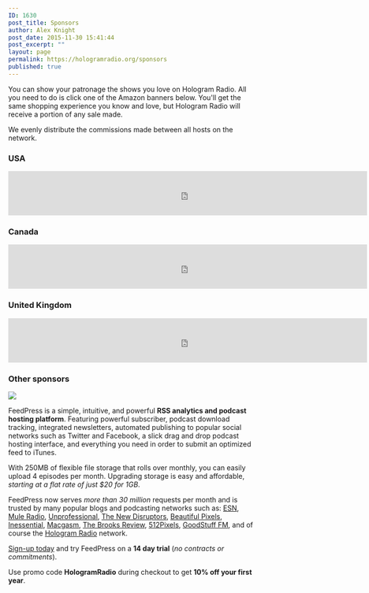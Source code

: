```yaml
---
ID: 1630
post_title: Sponsors
author: Alex Knight
post_date: 2015-11-30 15:41:44
post_excerpt: ""
layout: page
permalink: https://hologramradio.org/sponsors
published: true
---
```

You can show your patronage the shows you love on Hologram Radio. All you need to do is click one of the Amazon banners below. You'll get the same shopping experience you know and love, but Hologram Radio will receive a portion of any sale made. 

We evenly distribute the commissions made between all hosts on the network.

### USA

<iframe src="https://rcm-na.amazon-adsystem.com/e/cm?t=holoradi05-20&o=1&p=48&l=ur1&category=amazonhomepage&f=ifr&linkID=XAPAHVA6ZWZTH6LU" width="728" height="90" scrolling="no" border="0" marginwidth="0" style="border:none;" frameborder="0"></iframe>

### Canada

<iframe src="https://rcm-na.amazon-adsystem.com/e/cm?t=holoradi-20&o=15&p=48&l=ur1&category=amazonhomepage&f=ifr" width="728" height="90" scrolling="no" border="0" marginwidth="0" style="border:none;" frameborder="0"></iframe>

### United Kingdom

<iframe src="https://rcm-eu.amazon-adsystem.com/e/cm?t=holoradi-21&o=2&p=48&l=ez&f=ifr&f=ifr" width="728" height="90" scrolling="no" marginwidth="0" marginheight="0" border="0" frameborder="0" style="border:none;"></iframe>

### Other sponsors

<a href="https://feed.press/hologramradio"><img src="http://feed.press/images/feedpress@4x.png"></a>

FeedPress is a simple, intuitive, and powerful **RSS analytics and podcast hosting platform**. Featuring powerful subscriber, podcast download tracking, integrated newsletters, automated publishing to popular social networks such as Twitter and Facebook, a slick drag and drop podcast hosting interface, and everything you need in order to submit an optimized feed to iTunes.

With 250MB of flexible file storage that rolls over monthly, you can easily upload 4 episodes per month. Upgrading storage is easy and affordable, *starting at a flat rate of just $20 for 1GB*.

FeedPress now serves *more than 30 million* requests per month and is trusted by many popular blogs and podcasting networks such as: [ESN][ESN], [Mule Radio][Mule], [Unprofessional][Unprofessional], [The New Disruptors][TheNewDisruptors], [Beautiful Pixels][BP], [Inessential][Inessential], [Macgasm][Macgasm], [The Brooks Review][TBR], [512Pixels][512Pixels], [GoodStuff FM][GoodStuff], and of course the [Hologram Radio][HR] network.

[Sign-up today][Sign-up] and try FeedPress on a **14 day trial** (*no contracts or commitments*).

Use promo code **HologramRadio** during checkout to get **10% off your first year**.

[ESN]: http://www.esn.fm
[Mule]: http://www.muleradio.net
[Unprofessional]: http://unprofesh.com
[TheNewDisruptors]: http://newdisrupt.org
[BP]: http://beautifulpixels.com
[Inessential]: http://inessential.com
[Macgasm]: http://www.macgasm.net
[TBR]: http://brooksreview.net
[512Pixels]: http://www.512pixels.net
[GoodStuff]: http://goodstuff.fm
[HR]: https://hologramradio.org
[Sign-up]: https://feed.press/hologramradio